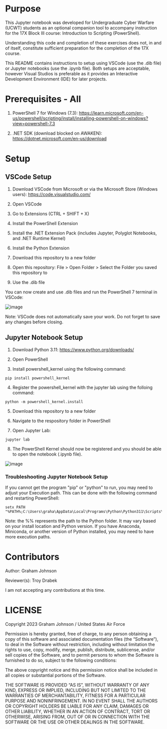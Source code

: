 # Purpose
This Jupyter notebook was developed for Undergraduate Cyber Warfare (UCWT) students as an optional companion tool to accompany instruction for the 17X Block III course: Introduction to Scripting (PowerShell).

Understanding this code and completion of these exercises does not, in and of itself, constitute sufficient preparation for the completion of the 17X course.

This README contains instructions to setup using VSCode (use the .dib file) or Jupyter notebooks (use the .ipynb file). Both setups are acceptable, however Visual Studios is preferable as it provides an Interactive Development Environment (IDE) for later projects. 

# Prerequisites - All

1. PowerShell 7 for Windows (7.3): https://learn.microsoft.com/en-us/powershell/scripting/install/installing-powershell-on-windows?view=powershell-7.3

2. .NET SDK (download blocked on AWAKEN): https://dotnet.microsoft.com/en-us/download

# Setup

## VSCode Setup

1. Download VSCode from Microsoft or via the Microsoft Store (Windows users): https://code.visualstudio.com/

2. Open VSCode

3. Go to Extensions (CTRL + SHIFT + X)

4. Install the PowerShell Extension

5. Install the .NET Extension Pack (includes Jupyter, Polyglot Notebooks,  and .NET Runtime Kernel)

6. Install the Python Extension

7. Download this repository to a new folder

8. Open this repository: File > Open Folder > Select the Folder you saved this repository to

9. Use the .dib file

You can now create and use .dib files and run the PowerShell 7 terminal in VSCode:

![image](https://github.com/gmjohnson17/PowerShell-Lab/assets/146036376/3c4326ea-addc-4668-9dd8-167b8d0af505)

Note: VSCode does not automatically save your work. Do not forget to save any changes before closing.

## Jupyter Notebook Setup

1. Download Python 3.11: https://www.python.org/downloads/ 

2. Open PowerShell
   
3. Install powershell_kernel using the following command:
```
pip install powershell_kernel
```

4. Register the powershell_kernel with the jupyter lab using the folloing command:
```
python -m powershell_kernel.install
```

5. Download this repository to a new folder

6. Navigate to the respository folder in PowerShell

7. Open Jupyter Lab:
```
jupyter lab
```

8. The PowerShell Kernel should now be registered and you should be able to open the notebook (.ipynb file). 

![image](https://github.com/gmjohnson17/PowerShell-Lab/assets/146036376/fdbc7cc9-2b06-4663-b160-58129fdd0c3f)

### Troubleshooting Jupyter Notebook Setup

If you cannot get the program "pip" or "python" to run, you may need to adjust your Execution path. This can be done with the following command and restarting PowerShell:
```
setx PATH "%PATH%;C:\Users\graha\AppData\Local\Programs\Python\Python311\Scripts\;C:\Users\graha\AppData\Local\Programs\Python\Python311\"
```

Note: the %% represents the path to the Python folder. It may vary based on your install location and Python version. If you have Anaconda, Miniconda, or another version of Python installed, you may need to have more execution paths.

# Contributors
Author: Graham Johnson

Reviewer(s): Troy Drabek

I am not accepting any contributions at this time.

# LICENSE

Copyright 2023 Graham Johnson / United States Air Force

Permission is hereby granted, free of charge, to any person obtaining a copy of this software and associated documentation files (the “Software”), to deal in the Software without restriction, including without limitation the rights to use, copy, modify, merge, publish, distribute, sublicense, and/or sell copies of the Software, and to permit persons to whom the Software is furnished to do so, subject to the following conditions:

The above copyright notice and this permission notice shall be included in all copies or substantial portions of the Software.

THE SOFTWARE IS PROVIDED “AS IS”, WITHOUT WARRANTY OF ANY KIND, EXPRESS OR IMPLIED, INCLUDING BUT NOT LIMITED TO THE WARRANTIES OF MERCHANTABILITY, FITNESS FOR A PARTICULAR PURPOSE AND NONINFRINGEMENT. IN NO EVENT SHALL THE AUTHORS OR COPYRIGHT HOLDERS BE LIABLE FOR ANY CLAIM, DAMAGES OR OTHER LIABILITY, WHETHER IN AN ACTION OF CONTRACT, TORT OR OTHERWISE, ARISING FROM, OUT OF OR IN CONNECTION WITH THE SOFTWARE OR THE USE OR OTHER DEALINGS IN THE SOFTWARE.
